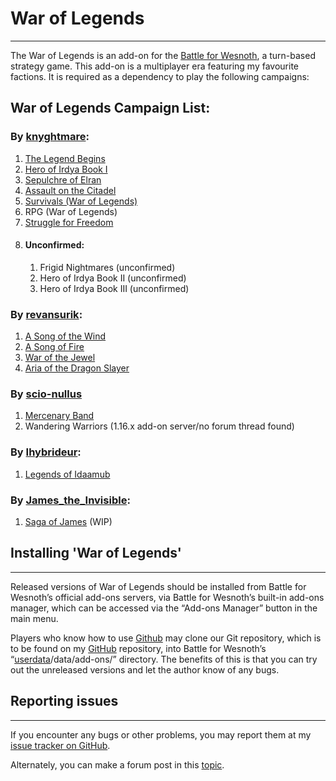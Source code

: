# War of Legends
--------------------------------------------------------------------------------
The War of Legends is an add-on for the [Battle for Wesnoth](https://www.wesnoth.org), a turn-based strategy game.
This add-on is a multiplayer era featuring my favourite factions.
It is required as a dependency to play the following campaigns:
## War of Legends Campaign List:
### By [knyghtmare](https://github.com/knyghtmare):
1. [The Legend Begins](https://github.com/knyghtmare/The_Legend_Begins)
2. [Hero of Irdya Book I](https://forums.wesnoth.org/viewtopic.php?f=8&t=43290)
3. [Sepulchre of Elran](https://forums.wesnoth.org/viewtopic.php?f=8&t=44860)
4. [Assault on the Citadel](https://github.com/knyghtmare/Assault_on_the_Citadel)
5. [Survivals (War of Legends)](https://github.com/knyghtmare/Survivals_WoL)
6. RPG (War of Legends)
7. [Struggle for Freedom](https://github.com/knyghtmare/Struggle_For_Freedom)
8. #### Unconfirmed:
   1. Frigid Nightmares (unconfirmed)
   2. Hero of Irdya Book II (unconfirmed)
   3. Hero of Irdya Book III (unconfirmed)

### By [revansurik](https://github.com/revansurik):
1. [A Song of the Wind](https://forums.wesnoth.org/viewtopic.php?p=662430#p662430)
2. [A Song of Fire](https://forums.wesnoth.org/viewtopic.php?f=8&t=38210)
3. [War of the Jewel](https://forums.wesnoth.org/viewtopic.php?f=8&t=39618)
4. [Aria of the Dragon Slayer](https://forums.wesnoth.org/viewtopic.php?f=8&t=40389)

### By [scio-nullus](https://forums.wesnoth.org/memberlist.php?mode=viewprofile&u=183306)
1. [Mercenary Band](https://forums.wesnoth.org/viewtopic.php?t=49866)
2. Wandering Warriors (1.16.x add-on server/no forum thread found)

### By [Ihybrideur](https://forums.wesnoth.org/memberlist.php?mode=viewprofile&u=185844):
1. [Legends of Idaamub](https://forums.wesnoth.org/viewtopic.php?p=644433#p644433)

### By [James_the_Invisible](https://forums.wesnoth.org/memberlist.php?mode=viewprofile&u=132573):
1. [Saga of James](https://github.com/irdyansages/Saga_of_James) (WIP)

## Installing '**War of Legends**'
--------------------------------------------------------------------------------
Released versions of War of Legends should be installed from Battle for Wesnoth’s
official add-ons servers, via Battle for Wesnoth’s built-in add-ons manager,
which can be accessed via the “Add-ons Manager” button in the main menu.

Players who know how to use [Github](https://github.com) may clone our Git repository, which is to
be found on my [GitHub](https://github.com/knyghtmare/War_of_Legends) repository, into Battle for Wesnoth’s
“[userdata](http://wiki.wesnoth.org/EditingWesnoth#Where_is_my_user_data_directory.3F)/data/add-ons/” directory.
The benefits of this is that you can try out the unreleased versions and let the author know of any bugs.

## Reporting issues
--------------------------------------------------------------------------------
If you encounter any bugs or other problems, you may report them at my [issue
tracker on GitHub](https://github.com/knyghtmare/War_of_Legends/issues).

Alternately, you can make a forum post in this [topic](https://forums.wesnoth.org/viewtopic.php?f=19&t=30087).
